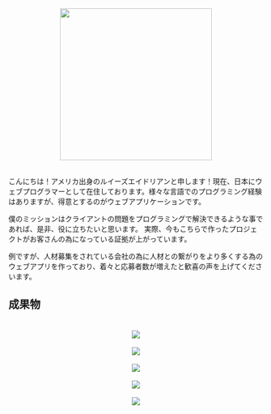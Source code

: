 <div align="center"><img width="300" src="http://os3-366-16227.vs.sakura.ne.jp/portfolio/img/about.jpeg"></div>
<br>
<p>こんにちは！アメリカ出身のルイーズエイドリアンと申します！現在、日本にウェブプログラマーとして在住しております。様々な言語でのプログラミング経験はありますが、得意とするのがウェブアプリケーションです。

僕のミッションはクライアントの問題をプログラミングで解決できるような事であれば、是非、役に立ちたいと思います。
実際、今もこちらで作ったプロジェクトがお客さんの為になっている証拠が上がっています。

例ですが、人材募集をされている会社の為に人材との繋がりをより多くする為のウェブアプリを作っており、着々と応募者数が増えたと歓喜の声を上げてくださいます。</p>

<h2>

成果物

</h2>
<br>
<div align="center">
    <img src="http://os3-366-16227.vs.sakura.ne.jp/portfolio/img/portfolio/1.jpg">
</div>
<br>
<div align="center">
    <img src="http://os3-366-16227.vs.sakura.ne.jp/portfolio/img/portfolio/2.jpg">
</div>
<br>
<div align="center">
    <img src="http://os3-366-16227.vs.sakura.ne.jp/portfolio/img/portfolio/3.jpg">
</div>
<br>
<div align="center">
    <img src="http://os3-366-16227.vs.sakura.ne.jp/portfolio/img/portfolio/4.jpg">
</div>
<br>
<div align="center">
    <img src="http://os3-366-16227.vs.sakura.ne.jp/portfolio/img/portfolio/5.jpg">
</div>

